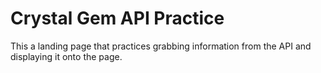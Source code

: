 # Crystal Gem API Practice

This a landing page that practices grabbing information from the API and displaying it onto the page.
